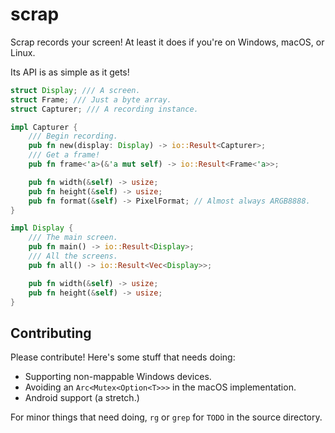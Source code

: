 # scrap

Scrap records your screen! At least it does if you're on Windows, macOS, or Linux.

Its API is as simple as it gets!

```rust
struct Display; /// A screen.
struct Frame; /// Just a byte array.
struct Capturer; /// A recording instance.

impl Capturer {
    /// Begin recording.
    pub fn new(display: Display) -> io::Result<Capturer>;
    /// Get a frame!
    pub fn frame<'a>(&'a mut self) -> io::Result<Frame<'a>>;

    pub fn width(&self) -> usize;
    pub fn height(&self) -> usize;
    pub fn format(&self) -> PixelFormat; // Almost always ARGB8888.
}

impl Display {
    /// The main screen.
    pub fn main() -> io::Result<Display>;
    /// All the screens.
    pub fn all() -> io::Result<Vec<Display>>;

    pub fn width(&self) -> usize;
    pub fn height(&self) -> usize;
}
```

## Contributing

Please contribute! Here's some stuff that needs doing:

- Supporting non-mappable Windows devices.
- Avoiding an `Arc<Mutex<Option<T>>>` in the macOS implementation.
- Android support (a stretch.)

For minor things that need doing, `rg` or `grep` for `TODO` in the source directory.
